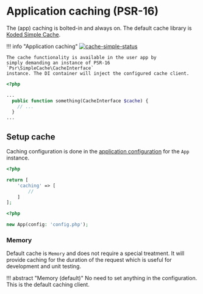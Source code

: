 Application caching (PSR-16)
===================

The (app) caching is bolted-in and always on. The default
cache library is [Koded Simple Cache][koded-simple-cache].

!!! info "Application caching"
    [![cache-simple-status]][cache-simple-package]

    The cache functionality is available in the user app by 
    simply demanding an instance of PSR-16 `Psr\SimpleCache\CacheInterface`
    instance. The DI container will inject the configured cache client.

```php 
<?php

...
  public function something(CacheInterface $cache) {
    // ...
  }
...
```

Setup cache
-----------

Caching configuration is done in the [application configuration](../configure/index.md#config)
for the `App` instance.

```php
<?php

return [
    'caching' => [
        //
    ]
];
```

```php
<?php

new App(config: 'config.php');
```

### Memory
Default cache is `Memory` and does not require a special treatment.
It will provide caching for the duration of the request which is
useful for development and unit testing.

!!! abstract "Memory (default)"
    No need to set anything in the configuration.
    This is the default caching client.

<!-- ### Redis
!!! abstract "Redis"

### Memcached
!!! abstract "Memcached"

### File
!!! abstract "File" -->


[koded-simple-cache]: https://github.com/kodedphp/cache-simple
[cache-simple-status]: https://img.shields.io/packagist/v/koded/cache-simple.svg
[cache-simple-package]: https://packagist.org/packages/koded/simple-cache
